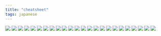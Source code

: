 ```yaml
---
title: "cheatsheet"
tags: japanese
---
```



![](https://i.imgur.com/GsfjCUN.png)
![](https://i.imgur.com/CYa9U0n.png)
![](https://i.imgur.com/MGgdY1w.png)
![](https://i.imgur.com/Iw7VSjo.png)
![](https://i.imgur.com/XCMPHFR.png)
![](https://i.imgur.com/zX3Jhxi.png)
![](https://i.imgur.com/vefy0MY.png)
![](https://i.imgur.com/AYmgrDZ.png)
![](https://i.imgur.com/lLUOlI4.png)
![](https://i.imgur.com/DH1CFMv.png)
![](https://i.imgur.com/SwNqjXs.png)
![](https://i.imgur.com/Z2Md1zn.png)
![](https://i.imgur.com/Jb6e0pn.png)
![](https://i.imgur.com/HZzxo5Q.png)
![](https://i.imgur.com/SSFIWgS.png)
![](https://i.imgur.com/7lRdE01.png)
![](https://i.imgur.com/ct4ha96.png)
![](https://i.imgur.com/277rIWv.png)
![](https://i.imgur.com/PoIHhBT.png)
![](https://i.imgur.com/PnXEvHo.png)
![](https://i.imgur.com/hY8Emhc.png)
![](https://i.imgur.com/VWvygBs.png)
![](https://i.imgur.com/RckEZRM.png)
![](https://i.imgur.com/qNGtG72.png)
